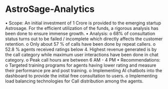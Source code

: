 # AstroSage-Analytics
•	Scope: An initial investment of 1 Crore is provided to the emerging startup Astrosage.  For the efficient utilization of the funds, a rigorous analysis has been done to ensure immense growth.
•	Analysis: 
o	68% of consultation status turns out to be failed / incomplete which directly affects the customer retention.
o	 Only about 57 % of calls have been done by repeat callers. 
o	52.8 % agents received ratings below 4. Highest revenue generated is by the call category while maximum user interactions have been done in chat category.
o	 Peak call hours are between 6 AM - 4 PM
•	Recommendations: 
o	Targeted training programs for agents having lower rating and measure their performance pre and post training.
o	Implementing AI chatbots into the dashboard to provide the initial free consultation to users. 
o	Implementing load balancing technologies for Call distribution among the agents. 
